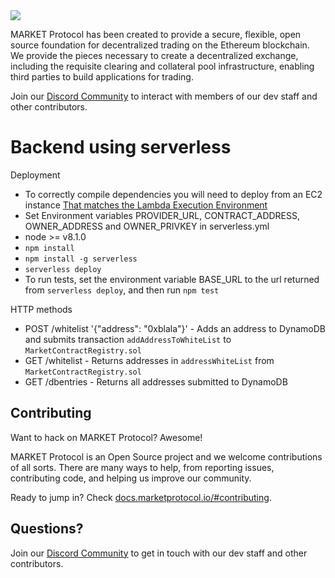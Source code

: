 <img src="https://github.com/MARKETProtocol/dApp/blob/master/src/img/MARKETProtocol-Light.png?raw=true" align="middle">

MARKET Protocol has been created to provide a secure, flexible, open source foundation for decentralized trading on the Ethereum blockchain. We provide the pieces necessary to create a decentralized exchange, including the requisite clearing and collateral pool infrastructure, enabling third parties to build applications for trading.

Join our [Discord Community](https://www.marketprotocol.io/discord) to interact with members of our dev staff and other contributors.

# Backend using serverless

Deployment

* To correctly compile dependencies you will need to deploy from an EC2 instance [That matches the Lambda Execution Environment](https://docs.aws.amazon.com/lambda/latest/dg/current-supported-versions.html)
* Set Environment variables PROVIDER_URL, CONTRACT_ADDRESS, OWNER_ADDRESS and OWNER_PRIVKEY in serverless.yml
* node >= v8.1.0
* `npm install`
* `npm install -g serverless`
* `serverless deploy`
* To run tests, set the environment variable BASE_URL to the url returned from `serverless deploy`, and then run `npm test`

HTTP methods

* POST /whitelist '{"address": "0xblala"}' - Adds an address to DynamoDB and submits transaction `addAddressToWhiteList` to `MarketContractRegistry.sol`
* GET /whitelist - Returns addresses in `addressWhiteList` from `MarketContractRegistry.sol`
* GET /dbentries - Returns all addresses submitted to DynamoDB

## Contributing

Want to hack on MARKET Protocol? Awesome!

MARKET Protocol is an Open Source project and we welcome contributions of all sorts. There are many ways to help, from reporting issues, contributing code, and helping us improve our community.

Ready to jump in? Check [docs.marketprotocol.io/#contributing](https://docs.marketprotocol.io/#contributing). 

## Questions?

Join our [Discord Community](https://www.marketprotocol.io/discord) to get in touch with our dev staff and other contributors.
